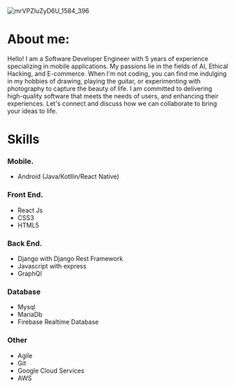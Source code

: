 
![mrVPZIuZyD6U_1584_396](https://user-images.githubusercontent.com/15724253/233509082-798ef885-12ae-4755-8467-b2927cd16277.png)

# About me:

<p>
 Hello! I am a Software Developer Engineer with 5 years of experience specializing in mobile applications. My passions lie in the fields of AI, Ethical Hacking, and E-commerce. When I'm not coding, you can find me indulging in my hobbies of drawing, playing the guitar, or experimenting with photography to capture the beauty of life. I am committed to delivering high-quality software that meets the needs of users, and enhancing their experiences. Let's connect and discuss how we can collaborate to bring your ideas to life. 
 </p>


# Skills

### Mobile.
- Android (Java/Kotllin/React Native)

### Front End.
- React Js
- CSS3
- HTML5

### Back End.
- Django with Django Rest Framework
- Javascript with express
- GraphQl

### Database

- Mysql
- MariaDb
- Firebase Realtime Database

### Other
- Agile
- Git
- Google Cloud Services
- AWS
